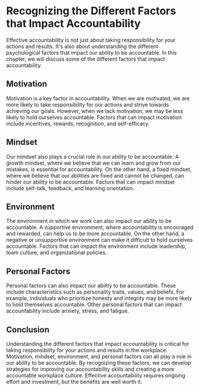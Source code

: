 Recognizing the Different Factors that Impact Accountability
=======================================================================================================================

Effective accountability is not just about taking responsibility for your actions and results. It's also about understanding the different psychological factors that impact our ability to be accountable. In this chapter, we will discuss some of the different factors that impact accountability.

Motivation
----------

Motivation is a key factor in accountability. When we are motivated, we are more likely to take responsibility for our actions and strive towards achieving our goals. However, when we lack motivation, we may be less likely to hold ourselves accountable. Factors that can impact motivation include incentives, rewards, recognition, and self-efficacy.

Mindset
-------

Our mindset also plays a crucial role in our ability to be accountable. A growth mindset, where we believe that we can learn and grow from our mistakes, is essential for accountability. On the other hand, a fixed mindset, where we believe that our abilities are fixed and cannot be changed, can hinder our ability to be accountable. Factors that can impact mindset include self-talk, feedback, and learning orientation.

Environment
-----------

The environment in which we work can also impact our ability to be accountable. A supportive environment, where accountability is encouraged and rewarded, can help us to be more accountable. On the other hand, a negative or unsupportive environment can make it difficult to hold ourselves accountable. Factors that can impact the environment include leadership, team culture, and organizational policies.

Personal Factors
----------------

Personal factors can also impact our ability to be accountable. These include characteristics such as personality traits, values, and beliefs. For example, individuals who prioritize honesty and integrity may be more likely to hold themselves accountable. Other personal factors that can impact accountability include anxiety, stress, and fatigue.

Conclusion
----------

Understanding the different factors that impact accountability is critical for taking responsibility for your actions and results in the workplace. Motivation, mindset, environment, and personal factors can all play a role in our ability to be accountable. By recognizing these factors, we can develop strategies for improving our accountability skills and creating a more accountable workplace culture. Effective accountability requires ongoing effort and investment, but the benefits are well worth it.

